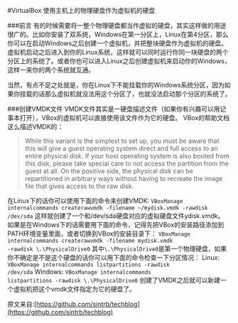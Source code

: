 #VirtualBox 使用主机上的物理硬盘作为虚拟机的硬盘

###前言
有的时候需要将一整个物理硬盘都当作虚拟的硬盘，其实这样做的用途很广的。比如你安装了双系统，Windows在第一分区上，Linux在第4分区，那么你可以在启动Windows之后创建一个虚拟机，并把整块硬盘作为虚拟机的硬盘。虚拟机启动之后进入到你的Linux系统，这样就可以同时运行你同一块硬盘的两个分区上的系统了。或者你也可以进入Linux之后创建虚拟机来启动你的Windows，这样一来你的两个系统就互通。

当然，有点不足之处就是，你在Linux下不能挂载你的Windows系统分区，因为如果你挂载的话那么虚拟机就没法用这个分区了，也就没法启动那个分区的系统了。

###创建VMDK文件
VMDK文件其实是一硬盘描述文件（如果你有兴趣可以用记事本打开），VBox的虚拟机可以直接使用该文件作为它的硬盘。
VBox的帮助文档这么描述VMDK的：
> While this variant is the simplest to set up, you must be aware that this will give a guest operating system direct and full access to an entire physical disk. If your host operating system is also booted from this disk, please take special care to not access the partition from the guest at all. On the positive side, the physical disk can be repartitioned in arbitrary ways without having to recreate the image file that gives access to the raw disk.

在Linux下的话你可以使用下面的命令来创建VMDK:
<code>VBoxManage internalcommands createrawvmdk -filename ~/mydisk.vmdk -rawdisk /dev/sda</code>
这样就创建了一个和/dev/sda硬盘对应的虚拟硬盘文件ydisk.vmdk。
如果是在Windows下的话需要用下面的命令，记得先把VBox的安装路径添加到PATH环境变量里面，或者切换到VBox的安装目录下：
<code>VBoxManage internalcommands createrawvmdk -filename mydisk.vmdk -rawdisk \\.\PhysicalDrive0</code>
其中<code>\\.\PhysicalDrive0</code>是第一个物理硬盘，如果你不确定是不是这个硬盘的话你可以用下面的命令检查一下分区情况：
Linux:
<code>VBoxManage internalcommands listpartitions -rawdisk /dev/sda</code>
Windows:
<code>VBoxManage internalcommands listpartitions -rawdisk \\.\PhysicalDrive0</code>
创建了VMDK之后就可以新建一个虚拟机把这个vmdk文件指定为它的硬盘了。

原文来自:[https://github.com/sintrb/techblog](https://github.com/sintrb/techblog)

